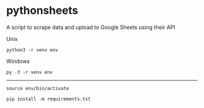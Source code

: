 # pythonsheets
A script to scrape data and upload to Google Sheets using their API

Unix

`python3 -r venv env`

Windows

`py -3 -r venv env`

---

`source env/bin/activate`

`pip install -m requirements.txt`

